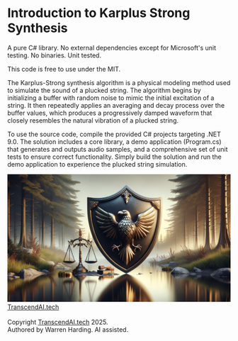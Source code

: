# Introduction to Karplus Strong Synthesis

A pure C# library. No external dependencies except for Microsoft's unit testing. No binaries. Unit tested.

This code is free to use under the MIT.

The Karplus-Strong synthesis algorithm is a physical modeling method used to simulate the sound of a plucked string. The algorithm begins by initializing a buffer with random noise to mimic the initial excitation of a string. It then repeatedly applies an averaging and decay process over the buffer values, which produces a progressively damped waveform that closely resembles the natural vibration of a plucked string.

To use the source code, compile the provided C# projects targeting .NET 9.0. The solution includes a core library, a demo application (Program.cs) that generates and outputs audio samples, and a comprehensive set of unit tests to ensure correct functionality. Simply build the solution and run the demo application to experience the plucked string simulation.

![AI Image](aiimage.jpg)
[TranscendAI.tech](https://TranscendAI.tech)<br>
<br>
Copyright [TranscendAI.tech](https://TranscendAI.tech) 2025.</br>
Authored by Warren Harding. AI assisted.
